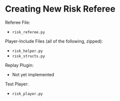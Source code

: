 # Creating New Risk Referee

Referee File:
* `risk_referee.py`
   
Player-Include Files (all of the following, zipped):
* `risk_helper.py`
* `risk_structs.py`
    
Replay Plugin:
* Not yet implemented
    
Test Player:
* `risk_player.py`